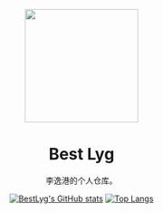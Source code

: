 <p align="center">
  <a href="https://www.bestlyg.com">
    <img width="200" src="https://www.bestlyg.com/static/img/logo.png">
  </a>
</p>

<h1 align="center">Best Lyg</h1>

<div align="center">

李逸港的个人仓库。

[![BestLyg's GitHub stats](https://github-readme-stats.vercel.app/api?username=bestlyg)](https://github.com/bestlyg/bestlyg)
[![Top Langs](https://github-readme-stats.vercel.app/api/top-langs/?username=bestlyg)](https://github.com/bestlyg/bestlyg)

